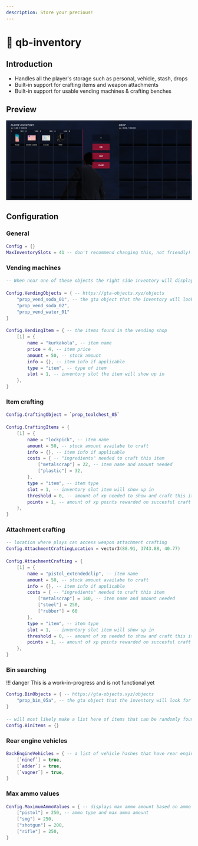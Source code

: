 ```yaml
---
description: Store your precious!
---
```


# 🎒 qb-inventory

## Introduction

* Handles all the player's storage such as personal, vehicle, stash, drops
* Built-in support for crafting items and weapon attachments
* Built-in support for usable vending machines & crafting benches

## Preview

![](../../assets/images/inv.png)

## Configuration

### General

```lua
Config = {}
MaxInventorySlots = 41 -- don't recommend changing this, not friendly!
```

### Vending machines

```lua
-- When near one of these objects the right side inventory will display a shop

Config.VendingObjects = { -- https://gta-objects.xyz/objects
    "prop_vend_soda_01", -- the gta object that the inventory will look for
    "prop_vend_soda_02",
    "prop_vend_water_01"
}

Config.VendingItem = { -- the items found in the vending shop
    [1] = {
        name = "kurkakola", -- item name
        price = 4, -- item price
        amount = 50, -- stock amount
        info = {}, -- item info if applicable
        type = "item", -- type of item
        slot = 1, -- inventory slot the item will show up in
    },
}
```

### Item crafting

```lua
Config.CraftingObject = `prop_toolchest_05`

Config.CraftingItems = {
    [1] = {
        name = "lockpick", -- item name
        amount = 50, -- stock amount availabe to craft
        info = {}, -- item info if applicable
        costs = { -- "ingredients" needed to craft this item
            ["metalscrap"] = 22, -- item name and amount needed
            ["plastic"] = 32,
        },
        type = "item", -- item type
        slot = 1, -- inventory slot item will show up in
        threshold = 0, -- amount of xp needed to show and craft this item
        points = 1, -- amount of xp points rewarded on succesful craft
    },
}
```

### Attachment crafting

```lua
-- location where plays can access weapon attachment crafting
Config.AttachmentCraftingLocation = vector3(88.91, 3743.88, 40.77)

Config.AttachmentCrafting = {
    [1] = {
        name = "pistol_extendedclip", -- item name
        amount = 50, -- stock amount availabe to craft
        info = {}, -- item info if applicable
        costs = { -- "ingredients" needed to craft this item
            ["metalscrap"] = 140, -- item name and amount needed
            ["steel"] = 250,
            ["rubber"] = 60
        },
        type = "item", -- item type
        slot = 1, -- inventory slot item will show up in
        threshold = 0, -- amount of xp needed to show and craft this item
        points = 1, -- amount of xp points rewarded on succesful craft
    },
}
```

### Bin searching

!!! danger
    This is a work-in-progress and is not functional yet


```lua
Config.BinObjects = { -- https://gta-objects.xyz/objects
    "prop_bin_05a", -- the gta object that the inventory will look for
}

-- will most likely make a list here of items that can be randomly found
Config.BinItems = {}
```

### Rear engine vehicles

```lua
BackEngineVehicles = { -- a list of vehicle hashes that have rear engines
    [`ninef`] = true,
    [`adder`] = true,
    [`vagner`] = true,
}
```

### Max ammo values

```lua
Config.MaximumAmmoValues = { -- displays max ammo amount based on ammo type
    ["pistol"] = 250, -- ammo type and max ammo amount
    ["smg"] = 250,
    ["shotgun"] = 200,
    ["rifle"] = 250,
}
```
